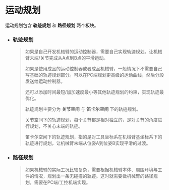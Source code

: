# 运动规划

运动规划包含 **轨迹规划** 和 **路径规划** 两个板块。

* ### 轨迹规划

  >如果是自己开发机械臂的运动控制器，需要自己实现轨迹规划。让机械臂末端/关节完成从A点到B点的平滑运动。
  >
  >如果是使用成品的运动控制器或者成品机械臂，一般情况下不需要自己写基础的轨迹规划部分。可以在PC端规划更高级的运动曲线，然后分段发送给运动控制器。
  >
  >还可以添加时间最短/加加速度最小等其他轨迹规划的约束，实现轨迹最优化。
  >
  >
  >
  >轨迹规划主要分为 **关节空间** 与 **笛卡尔空间** 下的轨迹规划。
  >
  >关节空间下的轨迹规划，每个关节都是相对独立的，是对关节的角度进行规划，不关心末端的轨迹。
  >
  >笛卡尔空间下的轨迹规划，指的是对工具坐标系在机械臂基坐标系下的轨迹进行规划，让机械臂末端从位姿A到位姿B实现平滑的过渡。

* ### 路径规划

  >如果机械臂的实际工况比较复杂，需要根据机械臂本体、周围环境与工件的情况，规划出一条无碰撞的轨迹。这时就需要做机械臂的路径规划，需要在PC端/工控机端实现。

